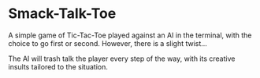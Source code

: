 # Smack-Talk-Toe

A simple game of Tic-Tac-Toe played against an AI in the terminal, with the choice to go first or second.
However, there is a slight twist...

The AI will trash talk the player every step of the way, with its creative insults tailored to the situation.